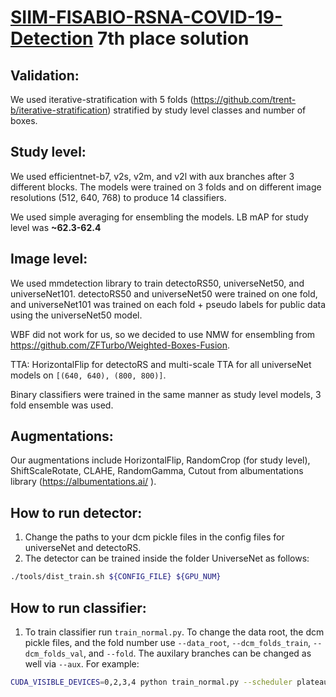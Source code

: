 # [SIIM-FISABIO-RSNA-COVID-19-Detection](https://www.kaggle.com/c/siim-covid19-detection) 7th place solution

## Validation:

We used iterative-stratification with 5 folds (https://github.com/trent-b/iterative-stratification) stratified by study level classes and number of boxes.

## Study level:

We used efficientnet-b7, v2s, v2m, and v2l with aux branches after 3 different blocks. The models were trained on 3 folds and on different image resolutions (512, 640, 768) to produce 14 classifiers.

We used simple averaging for ensembling the models. LB mAP for study level was **~62.3-62.4**

## Image level:

We used mmdetection library to train detectoRS50, universeNet50, and universeNet101. detectoRS50 and universeNet50 were trained on one fold, and universeNet101 was trained on each fold + pseudo labels for public data using the universeNet50 model.

WBF did not work for us, so we decided to use NMW for ensembling from https://github.com/ZFTurbo/Weighted-Boxes-Fusion.

TTA: HorizontalFlip for detectoRS and multi-scale TTA for all universeNet models on `[(640, 640), (800, 800)]`.

Binary classifiers were trained in the same manner as study level models, 3 fold ensemble was used.

## Augmentations:

Our augmentations include HorizontalFlip, RandomCrop (for study level), ShiftScaleRotate, CLAHE, RandomGamma, Cutout from albumentations library (https://albumentations.ai/ ).

## How to run detector:

1) Change the paths to your dcm pickle files in the config files for universeNet and detectoRS.
2) The detector can be trained inside the folder UniverseNet as follows:
```bash
./tools/dist_train.sh ${CONFIG_FILE} ${GPU_NUM}
```

## How to run classifier:

1) To train classifier run `train_normal.py`. To change the data root, the dcm pickle files, and the fold number use `--data_root`, `--dcm_folds_train`, `--dcm_folds_val`, and `--fold`. The auxilary branches can be changed as well via `--aux`. For example:
```bash
CUDA_VISIBLE_DEVICES=0,2,3,4 python train_normal.py --scheduler plateau --fold 0 --aux 5678 --v2_size m --batch_size 32 --data_root SIIM-FISABIO-RSNA-COVID-19-Detection --dcm_folds_train /dcm_folds/data_train_dcm_fold0.pickle --dcm_folds_val /dcm_folds/data_val_dcm_fold0.pickle
```
